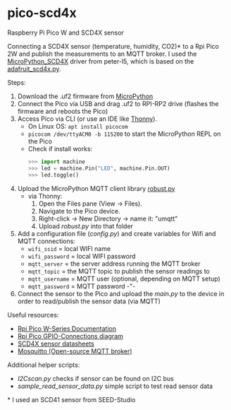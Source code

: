 # pico-scd4x
Raspberry Pi Pico W and SCD4X sensor

Connecting a SCD4X sensor (temperature, humidity, CO2)* to a Rpi Pico 2W and publish the measurements to an MQTT broker. I used the [MicroPython_SCD4X](https://github.com/peter-l5/MicroPython_SCD4X) driver from peter-l5, which is based on the [adafruit_scd4x.py](https://github.com/adafruit/Adafruit_CircuitPython_SCD4X/blob/main/adafruit_scd4x.py).

Steps:
1. Download the .uf2 firmware from [MicroPython](https://micropython.org/download/RPI_PICO2_W/)
2. Connect the Pico via USB and drag .uf2 to RPI-RP2 drive (flashes the firmware and reboots the Pico)
3. Access Pico via CLI (or use an IDE like [Thonny](https://thonny.org/)).
    - On Linux OS: `apt install picocom`
    - `picocom /dev/ttyACM0 -b 115200` to start the MicroPython REPL on the Pico
    - Check if install works:
        ```python
        >>> import machine
        >>> led = machine.Pin("LED", machine.Pin.OUT)
        >>> led.toggle()
        ```
4. Upload the MicroPython MQTT client library [robust.py](https://github.com/micropython/micropython-lib/blob/master/micropython/umqtt.robust/umqtt/robust.py)
    - via Thonny:
        1. Open the Files pane (View &rarr; Files).
        2. Navigate to the Pico device.
        3. Right-click &rarr; New Directory &rarr; name it: "umqtt"
        4. Upload *robust.py* into that folder
5. Add a configuration file (*config.py*) and create variables for Wifi and MQTT connections:
    - `wifi_ssid` = local WIFI name
    - `wifi_password` = local WIFI password
    - `mqtt_server` = the server address running the MQTT broker
    - `mqtt_topic` = the MQTT topic to publish the sensor readings to
    - `mqtt_username` = MQTT user (optional, depending on MQTT setup)
    - `mqtt_password` = MQTT password -"-
6. Connect the sensor to the Pico and upload the *main.py* to the device in order to read/publish the sensor data (via MQTT)



Useful resources:
- [Rpi Pico W-Series Documentation](https://datasheets.raspberrypi.com/picow/connecting-to-the-internet-with-pico-w.pdf)
- [Rpi Pico GPIO-Connections diagram](https://www.elektronik-kompendium.de/sites/raspberry-pi/2611041.htm)
- [SCD4X sensor datasheets](https://sensirion.com/products/catalog/SEK-SCD41)
- [Mosquitto (Open-source MQTT broker)](https://mosquitto.org/)

Additional helper scripts:
- *I2Cscan.py* checks if sensor can be found on I2C bus
- *sample_read_sensor_data.py* simple script to test read sensor data

\* I used an SCD41 sensor from SEED-Studio